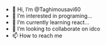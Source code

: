 - 👋 Hi, I’m @Taghimousavi60
- 👀 I’m interested in programing...
- 🌱 I’m currently learning react...
- 💞️ I’m looking to collaborate on idco
- 📫 How to reach me 

<!---
Taghimousavi60/Taghimousavi60 is a ✨ special ✨ repository because its `README.md` (this file) appears on your GitHub profile.
You can click the Preview link to take a look at your changes.
--->

